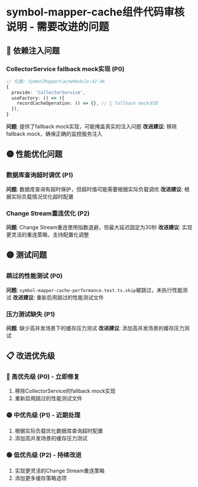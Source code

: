 # symbol-mapper-cache组件代码审核说明 - 需要改进的问题

## 🔴 依赖注入问题

### CollectorService fallback mock实现 (P0)
```typescript
// 位置: SymbolMapperCacheModule:42-46
{
  provide: 'CollectorService',
  useFactory: () => ({
    recordCacheOperation: () => {}, // 🔴 fallback mock实现
  }),
}
```
**问题**: 提供了fallback mock实现，可能掩盖真实的注入问题
**改进建议**: 移除fallback mock，确保正确的监控服务注入

## 🟡 性能优化问题

### 数据库查询超时调优 (P1)
**问题**: 数据库查询有超时保护，但超时值可能需要根据实际负载调优
**改进建议**: 根据实际负载情况优化超时配置

### Change Stream重连优化 (P2)
**问题**: Change Stream重连使用指数退避，但最大延迟固定为30秒
**改进建议**: 实现更灵活的重连策略，支持配置化调整

## 🟡 测试问题

### 跳过的性能测试 (P0)
**问题**: `symbol-mapper-cache-performance.test.ts.skip`被跳过，未执行性能测试
**改进建议**: 重新启用跳过的性能测试文件

### 压力测试缺失 (P1)
**问题**: 缺少高并发场景下的缓存压力测试
**改进建议**: 添加高并发场景的缓存压力测试

## 📋 改进优先级

### 🔴 高优先级 (P0) - 立即修复
1. 移除CollectorService的fallback mock实现
2. 重新启用跳过的性能测试文件

### 🟡 中优先级 (P1) - 近期处理
1. 根据实际负载优化数据库查询超时配置
2. 添加高并发场景的缓存压力测试

### 🟢 低优先级 (P2) - 持续改进
1. 实现更灵活的Change Stream重连策略
2. 添加更多缓存策略选项